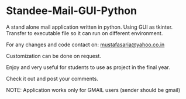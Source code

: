# Standee-Mail-GUI-Python
A stand alone mail application written in python. Using GUI as tkinter. Transfer to executable file so it can run on different environment.


For any changes and code contact on: mustafasaria@yahoo.co.in

Customization can be done on request.

Enjoy and very useful for students to use as project in the final year.

Check it out and post your comments.

NOTE: Application works only for GMAIL users (sender should be gmail)
